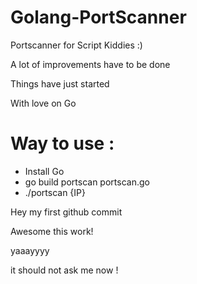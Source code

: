 # Golang-PortScanner
Portscanner for Script Kiddies :)

A lot of improvements have to be done 

Things have just started

With love on Go


# Way to use :

* Install Go
* go build portscan portscan.go 
* ./portscan {IP}




Hey my first github commit

Awesome this work!


yaaayyyy


it should not ask me now !